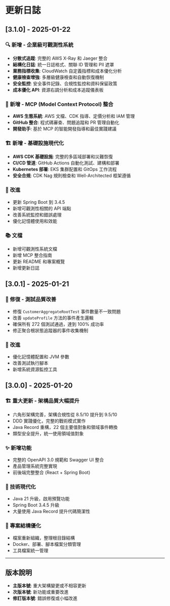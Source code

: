 # 更新日誌

## [3.1.0] - 2025-01-22

### 🔍 新增 - 企業級可觀測性系統

- **分散式追蹤**: 完整的 AWS X-Ray 和 Jaeger 整合
- **結構化日誌**: 統一日誌格式、關聯 ID 管理和 PII 遮罩
- **業務指標收集**: CloudWatch 自定義指標和成本優化分析
- **健康檢查增強**: 多層級健康檢查和自動恢復機制
- **安全監控**: 安全事件記錄、合規性監控和資料保留政策
- **成本優化 API**: 資源右調分析和成本追蹤儀表板

### 🤖 新增 - MCP (Model Context Protocol) 整合

- **AWS 生態系統**: AWS 文檔、CDK 指導、定價分析和 IAM 管理
- **GitHub 整合**: 程式碼審查、問題追蹤和 PR 管理自動化
- **開發助手**: 基於 MCP 的智能開發指導和最佳實踐建議

### 🏗️ 新增 - 基礎設施現代化

- **AWS CDK 基礎設施**: 完整的多區域部署和災難恢復
- **CI/CD 管道**: GitHub Actions 自動化測試、建構和部署
- **Kubernetes 部署**: EKS 集群配置和 GitOps 工作流程
- **安全合規**: CDK Nag 規則檢查和 Well-Architected 框架遵循

### 🔧 改進

- 更新 Spring Boot 到 3.4.5
- 新增可觀測性相關的 API 端點
- 改善系統監控和錯誤處理
- 優化記憶體使用和效能

### 📚 文檔

- 新增可觀測性系統文檔
- 新增 MCP 整合指南
- 更新 README 和專案概覽
- 新增更新日誌

## [3.0.1] - 2025-01-21

### 🧪 修復 - 測試品質改善

- 修復 `CustomerAggregateRootTest` 事件數量不一致問題
- 改善 `updateProfile` 方法的事件產生邏輯
- 確保所有 272 個測試通過，達到 100% 成功率
- 修正聚合根狀態追蹤器的事件收集機制

### 🔧 改進

- 優化記憶體配置和 JVM 參數
- 改善測試執行腳本
- 新增系統資源監控工具

## [3.0.0] - 2025-01-20

### 🏗️ 重大更新 - 架構品質大幅提升

- 六角形架構完善，架構合規性從 8.5/10 提升到 9.5/10
- DDD 實踐優化，完整的戰術模式實作
- Java Record 重構，22 個主要值對象和領域事件轉換
- 類型安全提升，統一使用領域值對象

### ✨ 新增功能

- 完整的 OpenAPI 3.0 規範和 Swagger UI 整合
- 產品管理系統完整實現
- 前後端完整整合 (React + Spring Boot)

### 🔧 技術現代化

- Java 21 升級，啟用預覽功能
- Spring Boot 3.4.5 升級
- 大量使用 Java Record 提升代碼簡潔性

### 📁 專案結構優化

- 檔案重新組織，整理根目錄結構
- Docker、部署、腳本檔案分類管理
- 工具檔案統一管理

---

## 版本說明

- **主版本號**: 重大架構變更或不相容更新
- **次版本號**: 新功能或重要改進
- **修訂版本號**: 錯誤修復或小幅改進
